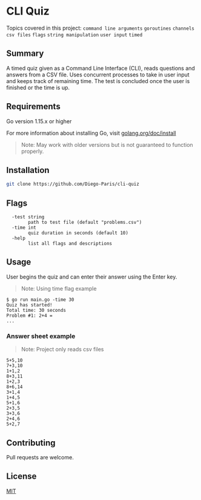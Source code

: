 # CLI Quiz

Topics covered in this project: `command line arguments` `goroutines` `channels` `csv files` `flags` `string manipulation` `user input` `timed`

## Summary
A timed quiz given as a Command Line Interface (CLI), reads questions and answers from a CSV file. Uses concurrent processes to take in user input and keeps track of remaining time. The test is concluded once the user is finished or the time is up.

## Requirements

Go version 1.15.x or higher

For more information about installing Go, visit [golang.org/doc/install](https://golang.org/doc/install)

>Note: May work with older versions but is not guaranteed to function properly.

## Installation
```bash
git clone https://github.com/Diego-Paris/cli-quiz
```

## Flags
```
  -test string
        path to test file (default "problems.csv")
  -time int
        quiz duration in seconds (default 10)
  -help
        list all flags and descriptions
```

## Usage
User begins the quiz and can enter their answer using the Enter key.
> Note: Using time flag example
```
$ go run main.go -time 30
Quiz has started!
Total time: 30 seconds
Problem #1: 2+4 = 
...
```

### Answer sheet example
> Note: Project only reads csv files
```
5+5,10
7+3,10
1+1,2
8+3,11
1+2,3
8+6,14
3+1,4
1+4,5
5+1,6
2+3,5
3+3,6
2+4,6
5+2,7
```

## Contributing
Pull requests are welcome.

## License
[MIT](https://github.com/Diego-Paris/cli-quiz/blob/master/LICENSE)